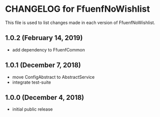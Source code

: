 # CHANGELOG for FfuenfNoWishlist

This file is used to list changes made in each version of FfuenfNoWishlist.

## 1.0.2 (February 14, 2019)

* add dependency to FfuenfCommon

## 1.0.1 (December 7, 2018)

* move ConfigAbstract to AbstractService
* integrate test-suite

## 1.0.0 (December 4, 2018)

* initial public release